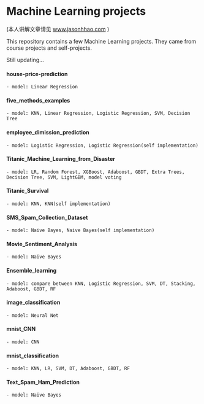 # Machine Learning projects
(本人讲解文章请见 www.jasonhhao.com )

This repository contains a few Machine Learning projects. They came from course projects and self-projects.

Still updating...


#### house-price-prediction
	- model: Linear Regression
                
#### five_methods_examples
	- model: KNN, Linear Regression, Logistic Regression, SVM, Decision Tree
                
#### employee_dimission_prediction
	- model: Logistic Regression, Logistic Regression(self implementation)
	
#### Titanic_Machine_Learning_from_Disaster
	- model: LR, Random Forest, XGBoost, Adaboost, GBDT, Extra Trees, Decision Tree, SVM, LightGBM, model voting
                
#### Titanic_Survival
	- model: KNN, KNN(self implementation)
                
#### SMS_Spam_Collection_Dataset
	- model: Naive Bayes, Naive Bayes(self implementation)
                
#### Movie_Sentiment_Analysis
	- model: Naive Bayes
                
#### Ensemble_learning
	- model: compare between KNN, Logistic Regression, SVM, DT, Stacking, Adaboost, GBDT, RF

#### image_classification
	- model: Neural Net
		
#### mnist_CNN
	- model: CNN
	
#### mnist_classification
	- model: KNN, LR, SVM, DT, Adaboost, GBDT, RF
	
#### Text_Spam_Ham_Prediction
	- model: Naive Bayes
